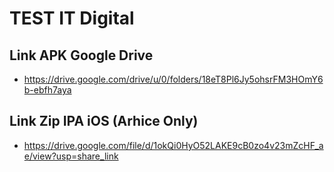 # TEST IT Digital

## Link APK Google Drive

- https://drive.google.com/drive/u/0/folders/18eT8Pl6Jy5ohsrFM3HOmY6b-ebfh7aya

## Link Zip IPA iOS (Arhice Only)

- https://drive.google.com/file/d/1okQi0HyO52LAKE9cB0zo4v23mZcHF_ae/view?usp=share_link

